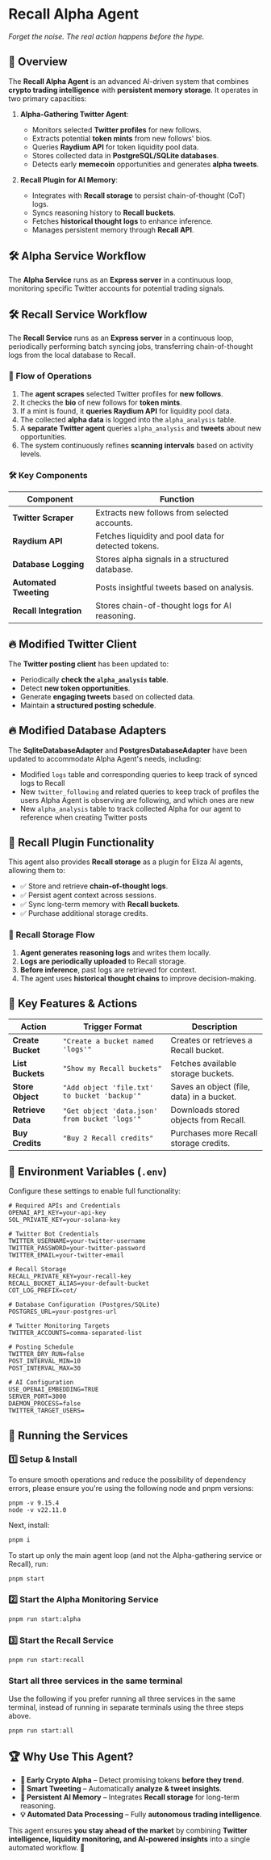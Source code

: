 # Recall Alpha Agent

_Forget the noise. The real action happens before the hype._

## 🚀 Overview

The **Recall Alpha Agent** is an advanced AI-driven system that combines **crypto trading intelligence** with **persistent memory storage**. It operates in two primary capacities:

1. **Alpha-Gathering Twitter Agent**:

   - Monitors selected **Twitter profiles** for new follows.
   - Extracts potential **token mints** from new follows' bios.
   - Queries **Raydium API** for token liquidity pool data.
   - Stores collected data in **PostgreSQL/SQLite databases**.
   - Detects early **memecoin** opportunities and generates **alpha tweets**.

2. **Recall Plugin for AI Memory**:
   - Integrates with **Recall storage** to persist chain-of-thought (CoT) logs.
   - Syncs reasoning history to **Recall buckets**.
   - Fetches **historical thought logs** to enhance inference.
   - Manages persistent memory through **Recall API**.

## 🛠 Alpha Service Workflow

The **Alpha Service** runs as an **Express server** in a continuous loop, monitoring specific Twitter accounts for potential trading signals.

## 🛠 Recall Service Workflow

The **Recall Service** runs as an **Express server** in a continuous loop, periodically performing batch syncing jobs, transferring chain-of-thought logs from the local database to Recall.

### **🔄 Flow of Operations**

1. The **agent scrapes** selected Twitter profiles for **new follows**.
2. It checks the **bio** of new follows for **token mints**.
3. If a mint is found, it **queries Raydium API** for liquidity pool data.
4. The collected **alpha data** is logged into the `alpha_analysis` table.
5. A **separate Twitter agent** queries `alpha_analysis` and **tweets** about new opportunities.
6. The system continuously refines **scanning intervals** based on activity levels.

### **🛠 Key Components**

| **Component**          | **Function**                                         |
| ---------------------- | ---------------------------------------------------- |
| **Twitter Scraper**    | Extracts new follows from selected accounts.         |
| **Raydium API**        | Fetches liquidity and pool data for detected tokens. |
| **Database Logging**   | Stores alpha signals in a structured database.       |
| **Automated Tweeting** | Posts insightful tweets based on analysis.           |
| **Recall Integration** | Stores chain-of-thought logs for AI reasoning.       |

## 🔥 **Modified Twitter Client**

The **Twitter posting client** has been updated to:

- Periodically **check the `alpha_analysis` table**.
- Detect **new token opportunities**.
- Generate **engaging tweets** based on collected data.
- Maintain **a structured posting schedule**.

## 🔥 **Modified Database Adapters**

The **SqliteDatabaseAdapter** and **PostgresDatabaseAdapter** have been updated to accommodate Alpha Agent's needs, including:

- Modified `logs` table and corresponding queries to keep track of synced logs to Recall
- New `twitter_following` and related queries to keep track of profiles the users Alpha Agent is observing are following, and which ones are new
- New `alpha_analysis` table to track collected Alpha for our agent to reference when creating Twitter posts

## 📌 Recall Plugin Functionality

This agent also provides **Recall storage** as a plugin for Eliza AI agents, allowing them to:

- ✅ Store and retrieve **chain-of-thought logs**.
- ✅ Persist agent context across sessions.
- ✅ Sync long-term memory with **Recall buckets**.
- ✅ Purchase additional storage credits.

### **🔄 Recall Storage Flow**

1. **Agent generates reasoning logs** and writes them locally.
2. **Logs are periodically uploaded** to Recall storage.
3. **Before inference**, past logs are retrieved for context.
4. The agent uses **historical thought chains** to improve decision-making.

## 📌 **Key Features & Actions**

| **Action**        | **Trigger Format**                            | **Description**                           |
| ----------------- | --------------------------------------------- | ----------------------------------------- |
| **Create Bucket** | `"Create a bucket named 'logs'"`              | Creates or retrieves a Recall bucket.     |
| **List Buckets**  | `"Show my Recall buckets"`                    | Fetches available storage buckets.        |
| **Store Object**  | `"Add object 'file.txt' to bucket 'backup'"`  | Saves an object (file, data) in a bucket. |
| **Retrieve Data** | `"Get object 'data.json' from bucket 'logs'"` | Downloads stored objects from Recall.     |
| **Buy Credits**   | `"Buy 2 Recall credits"`                      | Purchases more Recall storage credits.    |

## 📌 **Environment Variables (`.env`)**

Configure these settings to enable full functionality:

```dotenv
# Required APIs and Credentials
OPENAI_API_KEY=your-api-key
SOL_PRIVATE_KEY=your-solana-key

# Twitter Bot Credentials
TWITTER_USERNAME=your-twitter-username
TWITTER_PASSWORD=your-twitter-password
TWITTER_EMAIL=your-twitter-email

# Recall Storage
RECALL_PRIVATE_KEY=your-recall-key
RECALL_BUCKET_ALIAS=your-default-bucket
COT_LOG_PREFIX=cot/

# Database Configuration (Postgres/SQLite)
POSTGRES_URL=your-postgres-url

# Twitter Monitoring Targets
TWITTER_ACCOUNTS=comma-separated-list

# Posting Schedule
TWITTER_DRY_RUN=false
POST_INTERVAL_MIN=10
POST_INTERVAL_MAX=30

# AI Configuration
USE_OPENAI_EMBEDDING=TRUE
SERVER_PORT=3000
DAEMON_PROCESS=false
TWITTER_TARGET_USERS=
```

## 🚀 **Running the Services**

### **1️⃣ Setup & Install**

To ensure smooth operations and reduce the possibility of dependency errors, please ensure you're using the following node and pnpm versions:

```
pnpm -v 9.15.4
node -v v22.11.0
```
Next, install:

```bash
pnpm i
```

To start up only the main agent loop (and not the Alpha-gathering service or Recall), run:

```
pnpm start
```

### **2️⃣ Start the Alpha Monitoring Service**

```bash
pnpm run start:alpha
```

### **3️⃣ Start the Recall Service**

```bash
pnpm run start:recall
```

### **Start all three services in the same terminal**

Use the following if you prefer running all three services in the same terminal, instead of running in separate terminals using the three steps above.

```bash
pnpm run start:all
```

## 🏆 **Why Use This Agent?**

- **🚀 Early Crypto Alpha** – Detect promising tokens **before they trend**.
- **🤖 Smart Tweeting** – Automatically **analyze & tweet insights**.
- **🧠 Persistent AI Memory** – Integrates **Recall storage** for long-term reasoning.
- **💡 Automated Data Processing** – Fully **autonomous trading intelligence**.

This agent ensures **you stay ahead of the market** by combining **Twitter intelligence, liquidity monitoring, and AI-powered insights** into a single automated workflow. 🎯
